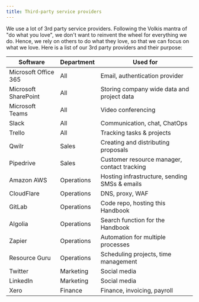 ```yaml
---
title: Third-party service providers
---
```


We use a lot of 3rd party service providers. Following the Volkis mantra of "do what you love", we don't want to reinvent the wheel for everything we do. Hence, we rely on others to do what they love, so that we can focus on what we love. Here is a list of our 3rd party providers and their purpose:

| Software             | Department | Used for                                      |
| -------------------- | ---------- | --------------------------------------------- |
| Microsoft Office 365 | All        | Email, authentication provider                |
| Microsoft SharePoint | All        | Storing company wide data and project data    |
| Microsoft Teams      | All        | Video conferencing                            |
| Slack                | All        | Communication, chat, ChatOps                  |
| Trello               | All        | Tracking tasks & projects                     |
| Qwilr                | Sales      | Creating and distributing proposals           |
| Pipedrive            | Sales      | Customer resource manager, contact tracking   |
| Amazon AWS           | Operations | Hosting infrastructure, sending SMSs & emails |
| CloudFlare           | Operations | DNS, proxy, WAF                               |
| GitLab               | Operations | Code repo, hosting this Handbook              |
| Algolia              | Operations | Search function for the Handbook              |
| Zapier               | Operations | Automation for multiple processes             |
| Resource Guru        | Operations | Scheduling projects, time management          |
| Twitter              | Marketing  | Social media                                  |
| LinkedIn             | Marketing  | Social media                                  |
| Xero                 | Finance    | Finance, invoicing, payroll                   |
